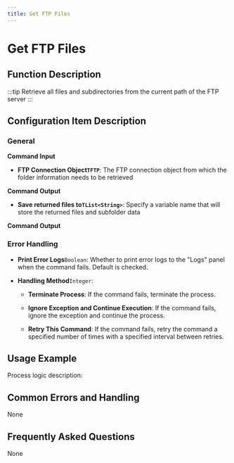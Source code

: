```yaml
---
title: Get FTP Files
---
```


# Get FTP Files

## Function Description

:::tip 
Retrieve all files and subdirectories from the current path of the FTP server
:::

## Configuration Item Description

### General

**Command Input**

- **FTP Connection Object`TFTP`**: The FTP connection object from which the folder information needs to be retrieved


**Command Output**

- **Save returned files to`TList<String>`**: Specify a variable name that will store the returned files and subfolder data


**Command Output**

### Error Handling

- **Print Error Logs**`Boolean`: Whether to print error logs to the "Logs" panel when the command fails. Default is checked. 

- **Handling Method**`Integer`:

    - **Terminate Process**: If the command fails, terminate the process.

    - **Ignore Exception and Continue Execution**: If the command fails, ignore the exception and continue the process.

    - **Retry This Command**: If the command fails, retry the command a specified number of times with a specified interval between retries.

## Usage Example

Process logic description:

## Common Errors and Handling

None

## Frequently Asked Questions

None

